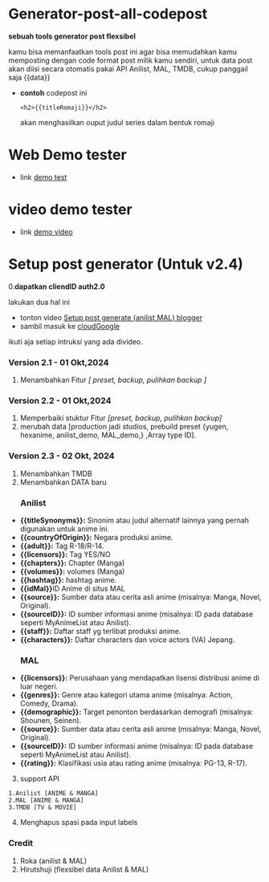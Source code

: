 # Generator-post-all-codepost
  **sebuah tools generator post flexsibel**
  
  kamu bisa memanfaatkan tools post ini agar bisa memudahkan kamu memposting dengan code format post milik kamu sendiri,
 untuk data post akan diisi secara otomatis pakai API Anilist, MAL, TMDB, cukup panggail saja {{data}}
 
 - **contoh**
   codepost ini 
   ```
   <h2>{{titleRomaji}}</h2>
   ```
   akan menghasilkan ouput
   judul series dalam bentuk romaji
   

# Web Demo tester
- link [demo test](https://codehiru.blogspot.com/2024/09/generator-post-all-codepost.html?m=1)
# video demo tester 
- link [demo video](https://www.youtube.com/embed/EcX1-bNo_a0)

# Setup post generator (Untuk v2.4)

0.**dapatkan cliendID auth2.0**
   
   lakukan dua hal ini
   - tonton video [Setup post generate (anilist,MAL) blogger](https://youtu.be/K8tYt5GsVwk?si=wyH_lX1ZO9tfAPTF)
   - sambil masuk ke [cloudGoogle](https://console.cloud.google.com/)
  
ikuti aja setiap intruksi yang ada divideo.

### Version 2.1 - 01 Okt,2024
1. Menambahkan Fitur *[ preset, backup, pulihkan backup ]*

### Version 2.2 - 01 Okt,2024
1. Memperbaiki stuktur Fitur *[preset, backup, pulihkan backup]*
2. merubah data [production jadi studios, prebuild preset {yugen, hexanime, anilist_demo, MAL_demo,} ,Array type ID].

### Version 2.3 - 02 Okt, 2024
1. Menambahkan TMDB
2. Menambahkan DATA baru
<ul> 
<h3>Anilist</h3>
<li><strong>{{titleSynonyms}}:</strong> Sinonim atau judul alternatif lainnya yang pernah digunakan untuk anime ini.</li>

<li><strong>{{countryOfOrigin}}:</strong> Negara produksi anime.</li>
     <li><strong>{{adult}}:</strong> Tag R-18/R-14.</li>   
     <li><strong>{{licensors}}:</strong> Tag YES/NO</li>
     <li><strong>{{chapters}}:</strong> Chapter (Manga)</li>
     <li><strong>{{volumes}}:</strong> volumes (Manga)</li>
     <li><strong>{{hashtag}}:</strong> hashtag anime.</li>   
     <li><strong>{{idMal}}</strong>ID Anime di situs MAL</li>
    <li><strong>{{source}}:</strong> Sumber data atau cerita asli anime (misalnya: Manga, Novel, Original).</li>
    <li><strong>{{sourceID}}:</strong> ID sumber informasi anime (misalnya: ID pada database seperti MyAnimeList atau Anilist).</li>
    <li><strong>{{staff}}:</strong> Daftar staff yg terlibat produksi anime.</li>
    <li><strong>{{characters}}:</strong> Daftar characters dan voice actors (VA) Jepang.</li>
</ul>
<ul>
  <h3>MAL</h3>
<li><strong>{{licensors}}:</strong> Perusahaan yang mendapatkan lisensi distribusi anime di luar negeri.</li>
    <li><strong>{{genres}}:</strong> Genre atau kategori utama anime (misalnya: Action, Comedy, Drama).</li>
    <li><strong>{{demographic}}:</strong> Target penonton berdasarkan demografi (misalnya: Shounen, Seinen).</li>
    <li><strong>{{source}}:</strong> Sumber data atau cerita asli anime (misalnya: Manga, Novel, Original).</li>
    <li><strong>{{sourceID}}:</strong> ID sumber informasi anime (misalnya: ID pada database seperti MyAnimeList atau Anilist).</li>
    <li><strong>{{rating}}:</strong> Klasifikasi usia atau rating anime (misalnya: PG-13, R-17).</li>
</ul>

3. support API
```
1.Anilist [ANIME & MANGA]
2.MAL [ANIME & MANGA]
3.TMDB [TV & MOVIE]
```
4. Menghapus spasi pada input labels

### Credit 
1. Roka (anilist & MAL)
2. Hirutshuji (flexsibel data Anilist & MAL)
